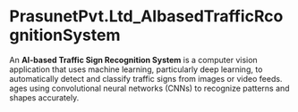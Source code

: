 # PrasunetPvt.Ltd_AIbasedTrafficRcognitionSystem
An **AI-based Traffic Sign Recognition System** is a computer vision application that uses machine learning, particularly deep learning, to automatically detect and classify traffic signs from images or video feeds. ages using convolutional neural networks (CNNs) to recognize patterns and shapes accurately. 
